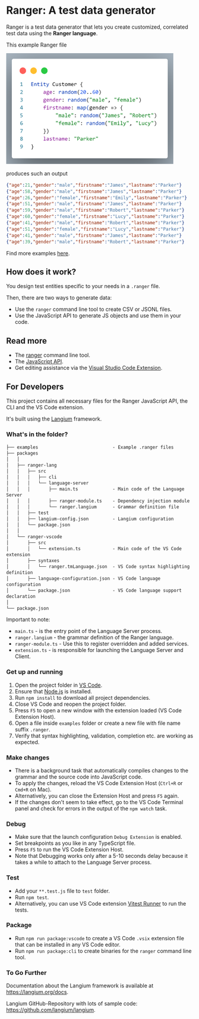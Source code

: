 # Ranger: A test data generator

Ranger is a test data generator that lets you create customized, correlated test data using the  **Ranger language**.

This example Ranger file

<!-- markdownlint-disable MD033 -->
<img src="https://raw.githubusercontent.com/ben5311/ranger2/main/images/example.png" alt="Example Ranger file" width="450"/>

produces such an output

```json
{"age":21,"gender":"male","firstname":"James","lastname":"Parker"}
{"age":58,"gender":"male","firstname":"James","lastname":"Parker"}
{"age":26,"gender":"female","firstname":"Emily","lastname":"Parker"}
{"age":51,"gender":"male","firstname":"James","lastname":"Parker"}
{"age":59,"gender":"male","firstname":"Robert","lastname":"Parker"}
{"age":60,"gender":"female","firstname":"Lucy","lastname":"Parker"}
{"age":41,"gender":"male","firstname":"Robert","lastname":"Parker"}
{"age":51,"gender":"female","firstname":"Lucy","lastname":"Parker"}
{"age":41,"gender":"male","firstname":"James","lastname":"Parker"}
{"age":39,"gender":"male","firstname":"Robert","lastname":"Parker"}
```

Find more examples [here](examples).

## How does it work?

You design test entities specific to your needs in a `.ranger` file.

Then, there are two ways to generate data:

* Use the `ranger` command line tool to create CSV or JSONL files.
* Use the JavaScript API to generate JS objects and use them in your code.

## Read more

* The [ranger](packages/ranger-lang/README.md#command-line-interface)  command line tool.
* The [JavaScript API](packages/ranger-lang/README.md#javascript-api).
* Get editing assistance via the [Visual Studio Code Extension](packages/ranger-vscode/README.md#visual-studio-code-extension).

## For Developers

This project contains all necessary files for the Ranger JavaScript API, the CLI and the VS Code extension.

It's built using the [Langium](https://langium.org/) framework.

### What's in the folder?

<!-- tree -L 5 -I 'node_modules|out|lib|generated|images|README.md' -->
```text
├── examples                            - Example .ranger files
├── packages
│   │
│   ├── ranger-lang
│   │   ├── src
│   │   │   ├── cli
│   │   │   └── language-server
│   │   │       ├── main.ts             - Main code of the Language Server
│   │   │       ├── ranger-module.ts    - Dependency injection module
│   │   │       └── ranger.langium      - Grammar definition file
│   │   ├── test
│   │   ├── langium-config.json         - Langium configuration
│   │   └── package.json
│   │
│   └── ranger-vscode
│       ├── src
│       │   └── extension.ts            - Main code of the VS Code extension
│       ├── syntaxes
│       │   └── ranger.tmLanguage.json  - VS Code syntax highlighting definition
│       ├── language-configuration.json - VS Code language configuration
│       └── package.json                - VS Code language support declaration
│
└── package.json
```

Important to note:

* `main.ts` - is the entry point of the Language Server process.
* `ranger.langium` - the grammar definition of the Ranger language.
* `ranger-module.ts` - Use this to register overridden and added services.
* `extension.ts` - is responsible for launching the Language Server and Client.

### Get up and running

1. Open the project folder in [VS Code](https://code.visualstudio.com/).
2. Ensure that [Node.js](https://nodejs.org/en/download/) is installed.
3. Run `npm install` to download all project dependencies.
4. Close VS Code and reopen the project folder.
5. Press `F5` to open a new window with the extension loaded (VS Code Extension Host).
6. Open a file inside `examples` folder or create a new file with file name suffix `.ranger`.
7. Verify that syntax highlighting, validation, completion etc. are working as expected.

### Make changes

* There is a background task that automatically compiles changes to the grammar
and the source code into JavaScript code.
* To apply the changes, reload the VS Code Extension Host (`Ctrl+R` or `Cmd+R` on Mac).
* Alternatively, you can close the Extension Host and press `F5` again.
* If the changes don't seem to take effect, go to the VS Code Terminal panel and check for errors in the output of the `npm watch` task.

### Debug

* Make sure that the launch configuration `Debug Extension` is enabled.
* Set breakpoints as you like in any TypeScript file.
* Press `F5` to run the VS Code Extension Host.
* Note that Debugging works only after a 5-10 seconds delay because it takes a while to attach to the Language Server process.

### Test

* Add your `**.test.js` file to `test` folder.
* Run `npm test`.
* Alternatively, you can use VS Code extension [Vitest Runner](https://marketplace.visualstudio.com/items?itemName=kingwl.vscode-vitest-runner) to run the tests.

### Package

* Run `npm run package:vscode` to create a VS Code `.vsix` extension file that can be installed in any VS Code editor.
* Run `npm run package:cli` to create binaries for the `ranger` command line tool.

### To Go Further

Documentation about the Langium framework is available at <https://langium.org/docs>.

Langium GitHub-Repository with lots of sample code: <https://github.com/langium/langium>.
